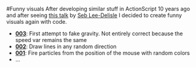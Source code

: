 #Funny visuals
After developing similar stuff in ActionScript 10 years ago and after seeing [this talk](https://www.youtube.com/watch?v=DEpqJr73VMU&start=1&autoplay=1) by [Seb Lee-Delisle](http://seb.ly/) I decided to create funny visuals again with code.

- **[003](http://megasnort.github.io/funny-visuals/#003)**: First attempt to fake gravity. Not entirely correct because the speed var remains the same
- **[002](http://megasnort.github.io/funny-visuals/#002)**: Draw lines in any random direction
- **[001](http://megasnort.github.io/funny-visuals/#001)**: Fire particles from the position of the mouse with random colors
- ...

